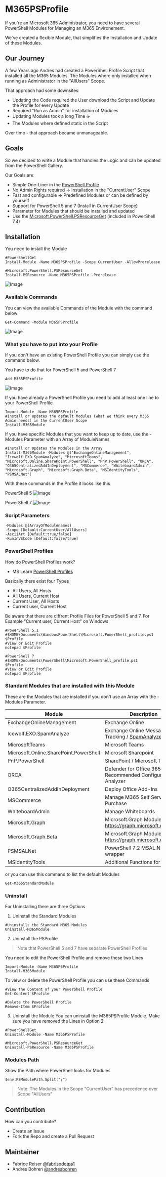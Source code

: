 # M365PSProfile

If you're an Microsoft 365 Administrator, you need to have several PowerShell Modules for Managing an M365 Environement.

We've created a flexible Module, that simplifies the Installation and Update of these Modules.

## Our Journey
A few Years ago Andres had created a PowerShell Profile Script that installed all the M365 Modules.
The Modules where only installed when running as Administrator in the "AllUsers" Scope.

That approach had some downsites:
- Updating the Code required the User download the Script and Update the Profile for every Update
- Required "Run as Admin" for installation of Modules
- Updating Modules took a long Time ☕
- The Modules where defined static in the Script

Over time - that approach became unmanageable.

## Goals
So we decided to write a Module that handles the Logic and can be updated from the PowerShell Gallery.

Our Goals are:
- Simple One-Liner in the [PowerShell Profile](https://learn.microsoft.com/en-us/powershell/module/microsoft.powershell.core/about/about_profiles?view=powershell-7.3)
- No Admin Rights required -> Installation in the "CurrentUser" Scope
- Fast and configurable -> Predefined Modules or can be defined by yourself
- Support for PowerShell 5 and 7 (Install in CurrentUser Scope)
- Parameter for Modules that should be installed and updated
- Use the [Microsoft.PowerShell.PSResourceGet](https://learn.microsoft.com/en-us/powershell/module/microsoft.powershell.psresourceget/?view=powershellget-3.x) (included in PowerShell 7.4)

## Installation
You need to install the Module

```pwsh
#PowerShellGet
Install-Module -Name M365PSProfile -Scope CurrentUser -AllowPrerelease

#Microsoft.PowerShell.PSResourceGet
Install-PSResource -Name M365PSProfile -Prerelease
```

![Image](M365PSProfile_01.png)

### Available Commands

You can view the available Commands of the Module with the command below

```pwsh
Get-Command -Module M365PSProfile
```

![Image](M365PSProfile_02.png)

### What you have to put into your Profile

If you don't have an existing PowerShell Profile you can simply use the command below.

You have to do that for PowerShell 5 and PowerShell 7

```pwsh
Add-M365PSProfile
```

![Image](M365PSProfile_03.png)

If you have already a PowerShell Profile you need to add at least one line to your PowerShell Profile


```pwsh
Import-Module -Name M365PSProfile
#Install or updates the default Modules (what we think every M365 Admin needs) in the CurrentUser Scope
Install-M365Module
```

If you have specific Modules that you want to keep up to date, use the -Modules Parameter with an Array of ModuleNames

```pwsh
#Install or Updates the Modules in the Array
Install-M365Module -Modules @("ExchangeOnlineManagement", "Icewolf.EXO.SpamAnalyze", "MicrosoftTeams", "Microsoft.Online.SharePoint.PowerShell", "PnP.PowerShell", "ORCA", "O365CentralizedAddInDeployment", "MSCommerce", "WhiteboardAdmin", "Microsoft.Graph", "Microsoft.Graph.Beta", "MSIdentityTools", "PSMSALNet")
```

With these commands in the Profile it looks like this

PowerShell 5
![Image](M365PSProfile_04.png)

PowerShell 7
![Image](M365PSProfile_05.png)

### Script Parameters
```pwsh
-Modules @(ArrayOfModulenames)
-Scope [Default:CurrentUser/AllUsers]
-AsciiArt [Default:true/false]
-RunInVSCode [Default:false/true]
```
### PowerShell Profiles
How do PowerShell Profiles work?
- MS Learn [PowerShell Profiles](https://learn.microsoft.com/en-us/powershell/module/microsoft.powershell.core/about/about_profiles?view=powershell-7.4)

Basically there exist four Types
- All Users, All Hosts
- All Users, Current Host
- Current User, All Hosts
- Current user, Current Host


Be aware that there are diffrent Profile Files for PowerShell 5 and 7.
For Example "Current user, Current Host" on Windows

```pwsh
#PowerShell 5.1
#$HOME\Documents\WindowsPowerShell\Microsoft.PowerShell_profile.ps1
$Profile
#View or Edit Profile
notepad $Profile

#PowerShell 7
#$HOME\Documents\PowerShell\Microsoft.PowerShell_profile.ps1
$Profile
#View or Edit Profile
notepad $Profile
```

### Standard Modules that are installed with this Module

These are the Modules that are installed if you don't use an Array with the -Modules Parameter.

| Module | Description |
| --- | --- |
| ExchangeOnlineManagement | Exchange Online |
| Icewolf.EXO.SpamAnalyze | Exchange Online Message Tracking / [SpamAnalyze](https://github.com/BohrenAn/GitHub_PowerShellScripts/tree/main/Icewolf.EXO.SpamAnalyze) | 
| MicrosoftTeams | Microsoft Teams |
| Microsoft.Online.SharePoint.PowerShell | Microsoft Sharepoint | 
| PnP.PowerShell | SharePoint / Microsoft Teams |
| ORCA | Defender for Office 365 Recommended Configuration Analyzer |
| O365CentralizedAddInDeployment | Deploy Office Add-Ins | 
| MSCommerce | Manage M365 Self Service Purchase | 
| WhiteboardAdmin | Manage Whiteboards |
| Microsoft.Graph | Microsoft.Graph Modules https://graph.microsoft.com/v1.0 | 
| Microsoft.Graph.Beta | Microsoft.Graph Modules https://graph.microsoft.com/beta |
| PSMSALNet| PowerShell 7.2 MSAL.NET wrapper| 
| MSIdentityTools | Additional Functions for Identity |

or you can use this command to list the default Modules

```pwsh
Get-M365StandardModule
```

### Uninstall
For Uninstalling there are three Options

1) Uninstall the Standard Modules

```pwsh
#Uninstalls the Standard M365 Modules
Uninstall-M365Module
```

2) Uninstall the PSProfile
>Note that PowerShell 5 and 7 have separate PowerShell Profiles

You need to edit the PowerShell Profile and remove these two Lines

```
Import-Module -Name M365PSProfile
Install-M365Module
```

To view or delete the PowerShell Profile you can use these Commands

```pwsh
#View the Content of your PowerShell Profile
Get-Content $Profile

#Delete the PowerShell Profile
Remove-Item $Profile
```

3) Uninstall the Module
You can uninstall the M365PSProfile Module. Make sure you have removed the Lines in Option 2

```pwsh
#PowerShellGet
Uninstall-Module -Name M365PSProfile

#Microsoft.PowerShell.PSResourceGet
Uninstall-PSResource -Name M365PSProfile
```

### Modules Path
Show the Path where PowerShell looks for Modules

```
$env:PSModulePath.Split(";")
```

>Note: The Modules in the Scope "CurrentUser" has precedence over Scope "AllUsers"

## Contribution
How can you contribute?

- Create an Issue
- Fork the Repo and create a Pull Request

## Maintainer
- Fabrice Reiser [@fabrisodotps1](https://twitter.com/fabrisodotps1)
- Andres Bohren [@andresbohren](https://twitter.com/andresbohren)
